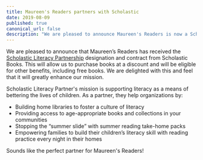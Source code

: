 ```yaml
---
title: Maureen's Readers partners with Scholastic
date: 2019-08-09
published: true
canonical_url: false
description: "We are pleased to announce Maureen's Readers is now a Scholastic Literacy Partner."
---
```


We are pleased to announce that Maureen’s Readers has received the [Scholastic Literacy Partnership](http://teacher.scholastic.com/products/literacypartnerships/our-mission.html) designation and contract from Scholastic Books. This will allow us to purchase books at a discount and will be eligible for other benefits, including free books. We are delighted with this and feel that it will greatly enhance our mission.

Scholastic Literacy Partner's mission is supporting literacy as a means of bettering the lives of children. As a partner, they help organizations by:

* Building home libraries to foster a culture of literacy
* Providing access to age-appropriate books and collections in your communities
* Stopping the “summer slide” with summer reading take-home packs
* Empowering families to build their children’s literacy skill with reading practice every night in their homes

Sounds like the perfect partner for Maureen's Readers!


